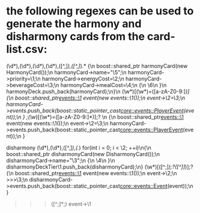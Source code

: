 # the following regexes can be used to generate the harmony and disharmony cards from the card-list.csv:

(\d*),(\d*),(\d*),(\d*),([^,]*),([^,]*).*
{\n    boost::shared_ptr<HarmonyCard> harmonyCard\(new HarmonyCard\(\)\);\n    harmonyCard->name="\5";\n    harmonyCard->priority=\1;\n    harmonyCard->energyCost=\2;\n    harmonyCard->beverageCost=\3;\n    harmonyCard->mealCost=\4;\n    {\n        \6\n    }\n    harmonyDeck.push_back\(harmonyCard\);\n}\n
        (\w*)\[(\w*)=([a-zA-Z0-9:]*)\]
        {\n            boost::shared_ptr<events::\1> event\(new events::\1\(\)\);\n            event->\2=\3;\n            harmonyCard->events.push_back\(boost::static_pointer_cast<core::events::PlayerEvent>\(event\)\);\n        }
;(\w*)\[(\w*)=([a-zA-Z0-9:]*)\];?
\n        {\n            boost::shared_ptr<events::\1> event\(new events::\1\(\)\);\n            event->\2=\3;\n            harmonyCard->events.push_back\(boost::static_pointer_cast<core::events::PlayerEvent>\(event\)\);\n        }


disharmony
(\d*),(\d*),([^,]*),(.*)
for\(int i = 0; i < \2; ++i\)\n{\n    boost::shared_ptr<DisharmonyCard> disharmonyCard\(new DisharmonyCard\(\)\);\n    disharmonyCard->name="\3";\n    {\n        \4\n    }\n    disharmonyDeckTier\1.push_back\(disharmonyCard\);\n}
(\w*)\[([^;]*);?([^\]]*)\];?
{\n            boost::shared_ptr<events::\1> event\(new events::\1\(\)\);\n            event->\2;\n        >>>\3;\n            disharmonyCard->events.push_back\(boost::static_pointer_cast<core::events::Event>\(event\)\);\n        }
>>>([^;]*;)
    event->\1
